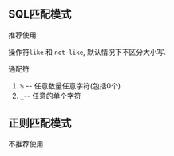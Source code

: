 ## SQL匹配模式

推荐使用

操作符`like` 和 `not like`, 默认情况下不区分大小写. 

通配符

1. `%` -- 任意数量任意字符(包括0个)
2. `_`-- 任意的单个字符

## 正则匹配模式

不推荐使用